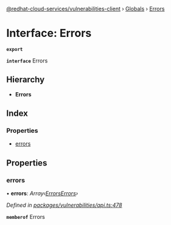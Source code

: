 [@redhat-cloud-services/vulnerabilities-client](../README.md) › [Globals](../globals.md) › [Errors](errors.md)

# Interface: Errors

**`export`** 

**`interface`** Errors

## Hierarchy

* **Errors**

## Index

### Properties

* [errors](errors.md#errors)

## Properties

###  errors

• **errors**: *Array‹[ErrorsErrors](errorserrors.md)›*

*Defined in [packages/vulnerabilities/api.ts:478](https://github.com/RedHatInsights/javascript-clients/blob/master/packages/vulnerabilities/api.ts#L478)*

**`memberof`** Errors
